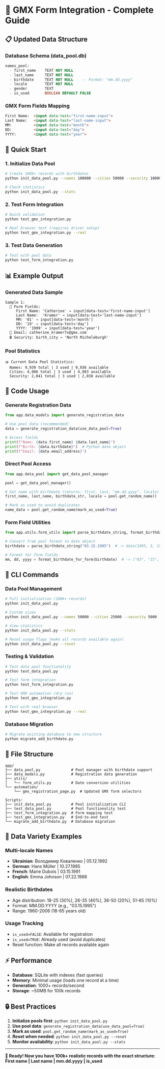 # 🎯 GMX Form Integration - Complete Guide

## 📋 **Updated Data Structure**

### **Database Schema (data_pool.db)**
```sql
names_pool:
  - first_name    TEXT NOT NULL
  - last_name     TEXT NOT NULL  
  - birthdate     TEXT NOT NULL    -- Format: "mm.dd.yyyy"
  - locale        TEXT NOT NULL
  - gender        TEXT
  - is_used       BOOLEAN DEFAULT FALSE
```

### **GMX Form Fields Mapping**
```html
First Name:  <input data-test="first-name-input">
Last Name:   <input data-test="last-name-input">  
MM:          <input data-test="month">
DD:          <input data-test="day">
YYYY:        <input data-test="year">
```

## 🚀 **Quick Start**

### 1. Initialize Data Pool
```bash
# Create 100k+ records with birthdates
python init_data_pool.py --names 100000 --cities 50000 --security 10000

# Check statistics  
python init_data_pool.py --stats
```

### 2. Test Form Integration
```bash
# Quick validation
python test_gmx_integration.py

# Real browser test (requires driver setup)
python test_gmx_integration.py --real
```

### 3. Test Data Generation
```bash
# Test with pool data
python test_form_integration.py
```

## 📊 **Example Output**

### **Generated Data Sample**
```
Sample 1:
  📝 Form Fields:
     First Name: 'Catherine' → input[data-test='first-name-input']
     Last Name:  'Kramer' → input[data-test='last-name-input']  
     MM: '01' → input[data-test='month']
     DD: '19' → input[data-test='day']
     YYYY: '1999' → input[data-test='year']
  📧 Email: catherine_kramer7x@gmx.com
  🔒 Security: birth_city → 'North Micheleburgh'
```

### **Pool Statistics**
```
📊 Current Data Pool Statistics:
  Names: 9,939 total | 3 used | 9,936 available
  Cities: 4,986 total | 3 used | 4,983 available  
  Security: 2,041 total | 3 used | 2,038 available
```

## 🎯 **Code Usage**

### **Generate Registration Data**
```python
from app.data_models import generate_registration_data

# Use pool data (recommended)
data = generate_registration_data(use_data_pool=True)

# Access fields
print(f"Name: {data.first_name} {data.last_name}")
print(f"Birth: {data.birthdate}")  # Python date object
print(f"Email: {data.email_address}")
```

### **Direct Pool Access**  
```python
from app.data_pool import get_data_pool_manager

pool = get_data_pool_manager()

# Get name with birthdate (returns: first, last, "mm.dd.yyyy", locale)
first_name, last_name, birthdate_str, locale = pool.get_random_name()

# Mark as used to avoid duplicates
name_data = pool.get_random_name(mark_as_used=True)
```

### **Form Field Utilities**
```python
from app.utils.form_utils import parse_birthdate_string, format_birthdate_for_form

# Convert from pool format to date object
birthdate = parse_birthdate_string("03.15.1995")  # -> date(1995, 3, 15)

# Format for form fields  
mm, dd, yyyy = format_birthdate_for_form(birthdate)  # -> ("03", "15", "1995")
```

## 🔧 **CLI Commands**

### **Data Pool Management**
```bash
# Full initialization (100k+ records)
python init_data_pool.py

# Custom sizes
python init_data_pool.py --names 50000 --cities 25000 --security 5000

# View statistics
python init_data_pool.py --stats

# Reset usage flags (make all records available again)
python init_data_pool.py --reset
```

### **Testing & Validation**
```bash
# Test data pool functionality
python test_data_pool.py

# Test form integration
python test_form_integration.py

# Test GMX automation (dry run)
python test_gmx_integration.py

# Test with real browser
python test_gmx_integration.py --real
```

### **Database Migration**
```bash
# Migrate existing database to new structure
python migrate_add_birthdate.py
```

## 📝 **File Structure**

```
app/
├── data_pool.py              # Pool manager with birthdate support
├── data_models.py            # Registration data generation  
├── utils/
│   └── form_utils.py         # Date conversion utilities
└── automation/
    └── gmx_registration_page.py  # Updated GMX form selectors

Scripts:
├── init_data_pool.py         # Pool initialization CLI
├── test_data_pool.py         # Pool functionality test
├── test_form_integration.py  # Form mapping test  
├── test_gmx_integration.py   # End-to-end test
└── migrate_add_birthdate.py  # Database migration
```

## 🎲 **Data Variety Examples**

### **Multi-locale Names**
- **Ukrainian**: Володимир Коваленко | 05.12.1992
- **German**: Hans Müller | 10.27.1985  
- **French**: Marie Dubois | 03.15.1991
- **English**: Emma Johnson | 07.22.1988

### **Realistic Birthdates**
- Age distribution: 18-25 (30%), 26-35 (40%), 36-50 (20%), 51-65 (10%)
- Format: MM.DD.YYYY (e.g., "03.15.1995")
- Range: 1960-2006 (18-65 years old)

### **Usage Tracking**
- `is_used=FALSE`: Available for registration
- `is_used=TRUE`: Already used (avoid duplicates)
- Reset function: Make all records available again

## ⚡ **Performance**

- **Database**: SQLite with indexes (fast queries)
- **Memory**: Minimal usage (loads one record at a time)
- **Generation**: 1000+ records/second  
- **Storage**: ~50MB for 100k records

## 🔒 **Best Practices**

1. **Initialize pools first**: `python init_data_pool.py`
2. **Use pool data**: `generate_registration_data(use_data_pool=True)`
3. **Mark as used**: `pool.get_random_name(mark_as_used=True)` 
4. **Reset when needed**: `python init_data_pool.py --reset`
5. **Monitor availability**: `python init_data_pool.py --stats`

---

**🚀 Ready! Now you have 100k+ realistic records with the exact structure: First name | Last name | mm.dd.yyyy | is_used**